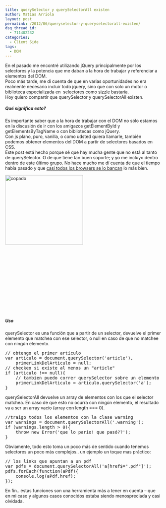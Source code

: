 ```yaml
---
title: querySelector y querySelectorAll existen
author: Matias Arriola
layout: post
permalink: /2012/06/queryselector-y-queryselectorall-existen/
dsq_thread_id:
  - 711402232
categories:
  - Client Side
tags:
  - DOM
---
```

En el pasado me encontré utilizando jQuery principalmente por los selectores y la potencia que me daban a la hora de trabajar y referenciar a elementos del DOM.  
Poco más tarde, me dí cuenta de que en varias oportunidades no era realmente necesario incluir todo jquery, sino que con solo un motor o biblioteca especializada en  selectores como <a title="sizzle" href="http://sizzlejs.com/" target="_blank">sizzle</a> bastaría.  
Hoy quiero compartir que querySelector y querySelectorAll existen.

##### Qué significa esto?

Es importante saber que a la hora de trabajar con el DOM no sólo estamos en la discusión de ir con los amigazos getElementById y getElementsByTagName o con bibliotecas como jQuery.  
Con js plano, puro, vanilla, o como udsted quiera llamarle, también podemos obtener elementos del DOM a partir de selectores basados en CSS.  
Este post está hecho porque sé que hay mucha gente que no está al tanto de querySelector. O de que tiene tan buen soporte; y yo me incluyo dentro dentro de este último grupo. No hace mucho me dí cuenta de que el tiempo había pasado y que <a href="http://caniuse.com/queryselector" title="soporte querySelector" target="_blank">casi todos los browsers se lo bancan</a> lo más bien. 

<img class="alignleft size-full wp-image-2097" title="Que piola!! cross-browser!" src="http://fernetjs.com/wp-content/uploads/2012/06/burns-ok.jpg" alt="copado" width="251" height="224" />

&nbsp;

&nbsp;

&nbsp;

&nbsp;

&nbsp;

&nbsp;

&nbsp;

##### Uso

querySelector es una función que a partir de un selector, devuelve el primer elemento que matchea con ese selector, o null en caso de que no matchee con ningún elemento.

<pre class="brush: jscript; title: ; notranslate" title="">// obtengo el primer artículo
var articulo = document.querySelector('article'),
    primerLinkDelArticulo = null;
// checkeo si existe al menos un "article"
if (articulo !== null){
    // tambien puedo correr querySelector sobre un elemento (matchea hijos)
    primerLinkDelArticulo = articulo.querySelector('a');
}
</pre>

querySelectorAll devuelve un array de elementos con los que el selector matchea. En caso de que esto no ocurra con ningún elemento, el resultado va a ser un array vacío (array con length === 0).

<pre class="brush: jscript; title: ; notranslate" title="">//traigo todos los elementos con la clase warning
var warnings = document.querySelectorAll('.warning');
if (warnings.length &gt; 0){
    throw new Error('que lo pario! que pasó??');
}
</pre>

Obviamente, todo esto toma un poco más de sentido cuando tenemos selectores un poco más complejos.. un ejemplo un toque mas práctico:

<pre class="brush: jscript; title: ; notranslate" title="">// los links que apuntan a un pdf
var pdfs = document.querySelectorAll('a[href$=".pdf"]');
pdfs.forEach(function(aPdf){
    console.log(aPdf.href);
});
</pre>

En fin.. éstas funciones son una herramienta más a tener en cuenta &#8211; que en mi caso y algunos casos conocidos estaba siendo menospreciada y casi olvidada.